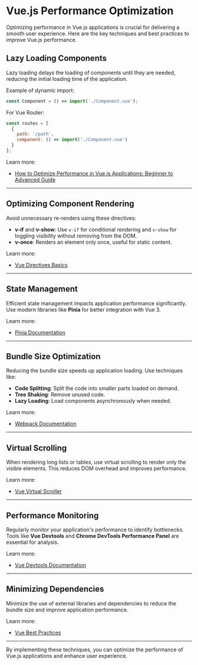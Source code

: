 # Vue.js Performance Optimization

Optimizing performance in Vue.js applications is crucial for delivering a smooth user experience. Here are the key techniques and best practices to improve Vue.js performance.

## Lazy Loading Components

Lazy loading delays the loading of components until they are needed, reducing the initial loading time of the application.

Example of dynamic import:
```javascript
const Component = () => import('./Component.vue');
```

For Vue Router:
```javascript
const routes = [
  {
    path: '/path',
    component: () => import('./Component.vue')
  }
];
```

Learn more:
- [How to Optimize Performance in Vue.js Applications: Beginner to Advanced Guide](https://dev.to/delia_code/how-to-optimize-performance-in-vuejs-applications-beginner-to-advanced-guide-53db)

---

## Optimizing Component Rendering

Avoid unnecessary re-renders using these directives:
- **v-if** and **v-show**: Use `v-if` for conditional rendering and `v-show` for toggling visibility without removing from the DOM.
- **v-once**: Renders an element only once, useful for static content.

Learn more:
- [Vue Directives Basics](https://vuejs.org/guide/best-practices/performance.html)

---

## State Management

Efficient state management impacts application performance significantly. Use modern libraries like **Pinia** for better integration with Vue 3.

Learn more:
- [Pinia Documentation](https://pinia.vuejs.org/)

---

## Bundle Size Optimization

Reducing the bundle size speeds up application loading. Use techniques like:
- **Code Splitting**: Split the code into smaller parts loaded on demand.
- **Tree Shaking**: Remove unused code.
- **Lazy Loading**: Load components asynchronously when needed.

Learn more:
- [Webpack Documentation](https://webpack.js.org/)

---

## Virtual Scrolling

When rendering long lists or tables, use virtual scrolling to render only the visible elements. This reduces DOM overhead and improves performance.

Learn more:
- [Vue Virtual Scroller](https://github.com/Akryum/vue-virtual-scroller)

---

## Performance Monitoring

Regularly monitor your application's performance to identify bottlenecks. Tools like **Vue Devtools** and **Chrome DevTools Performance Panel** are essential for analysis.

Learn more:
- [Vue Devtools Documentation](https://devtools.vuejs.org/)

---

## Minimizing Dependencies

Minimize the use of external libraries and dependencies to reduce the bundle size and improve application performance.

Learn more:
- [Vue Best Practices](https://vuejs.org/guide/best-practices/overview.html)

---

By implementing these techniques, you can optimize the performance of Vue.js applications and enhance user experience.
